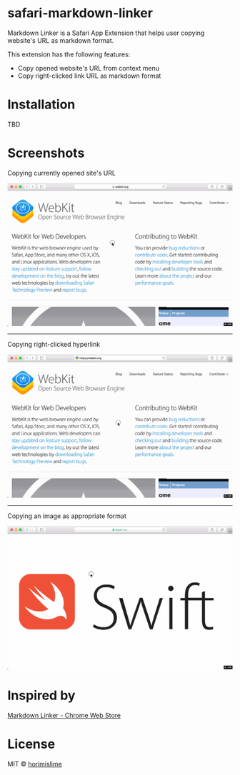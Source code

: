 # safari-markdown-linker
Markdown Linker is a Safari App Extension that helps user copying website's URL as markdown format.

This extension has the following features:

- Copy opened website's URL from context menu
- Copy right-clicked link URL as markdown format

# Installation
TBD

# Screenshots
Copying currently opened site's URL

![](/assets/sc-1.gif)

---

Copying right-clicked hyperlink

![](/assets/sc-2.gif)

---

Copying an image as appropriate format

![](/assets/sc-3.gif)

# Inspired by
[Markdown Linker - Chrome Web Store](https://chrome.google.com/webstore/detail/markdown-linker/kgadgjmlofjccpefhdagbonmohjknlll?hl=en)

# License
MIT © [horimislime](https://horimisli.me/about)
